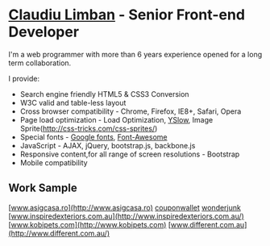 # [Claudiu Limban](http://sofuxro.elance.com)  - Senior Front-end Developer

I'm a web programmer with more than 6 years experience opened for a long term collaboration.

I provide:

* Search engine friendly HTML5 & CSS3 Conversion
* W3C valid and table-less layout
* Cross browser compatibility - Chrome, Firefox, IE8+, Safari, Opera
* Page load optimization - Load Optimization, [YSlow](http://developer.yahoo.com/yslow/), Image Sprite(http://css-tricks.com/css-sprites/) 
* Special fonts - [Google fonts](http://www.google.com/fonts/), [Font-Awesome](http://fortawesome.github.io/Font-Awesome/)
* JavaScript - AJAX, jQuery, bootstrap.js, backbone.js
* Responsive content,for all range of screen resolutions - Bootstrap
* Mobile compatibility



## Work Sample
[www.asigcasa.ro](http://www.asigcasa.ro)
[couponwallet](http://www.webfirme.ro/couponwallet/deals.html)
[wonderjunk](http://www.webfirme.ro/wonderjunk/project_7/)
[www.inspiredexteriors.com.au](http://www.inspiredexteriors.com.au/)
[www.kobipets.com](http://www.kobipets.com)
[www.different.com.au](http://www.different.com.au/)
